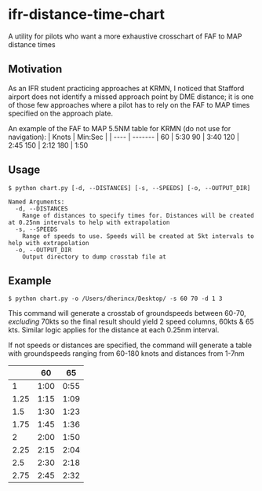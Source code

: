 # ifr-distance-time-chart
A utility for pilots who want a more exhaustive crosschart of FAF to MAP distance times

## Motivation
As an IFR student practicing approaches at KRMN, I noticed that Stafford airport does not identify a missed approach point by DME distance; it is one of those few approaches where a pilot has to rely on the FAF to MAP times specified on the approach plate.

An example of the FAF to MAP 5.5NM table for KRMN (do not use for navigation):
| Knots | Min:Sec |
| ---- | ------- |
60 | 5:30
90 | 3:40
120 | 2:45
150 | 2:12
180 | 1:50

## Usage
```
$ python chart.py [-d, --DISTANCES] [-s, --SPEEDS] [-o, --OUTPUT_DIR]
```

```
Named Arguments:
  -d, --DISTANCES
    Range of distances to specify times for. Distances will be created at 0.25nm intervals to help with extrapolation
  -s, --SPEEDS
    Range of speeds to use. Speeds will be created at 5kt intervals to help with extrapolation
  -o, --OUTPUT_DIR
    Output directory to dump crosstab file at
```

## Example

```
$ python chart.py -o /Users/dherincx/Desktop/ -s 60 70 -d 1 3
```

This command will generate a crosstab of groundspeeds between 60-70, _excluding_ 70kts so the final result should yield 2 speed columns, 60kts & 65 kts. Similar logic applies for the distance at each 0.25nm interval.

If not speeds or distances are specified, the command will generate a table with groundspeeds ranging from 60-180 knots and distances from 1-7nm

|  | 60 | 65
| --- | ---- | ----- |
1 | 1:00 | 0:55 
1.25 | 1:15 | 1:09 
1.5 | 1:30 | 1:23
1.75 | 1:45 | 1:36
2 | 2:00 | 1:50
2.25 | 2:15 | 2:04
2.5 | 2:30 | 2:18
2.75 | 2:45 | 2:32



